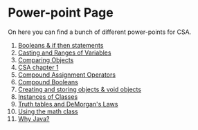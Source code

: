 # Power-point Page
On here you can find a bunch of different power-points for CSA.
1. [Booleans & if then statements](https://github.com/Zxtreme03/ComputerScience/raw/master/CSA/CSA%20Powerpoints/BooleansAndIfThen.ppt)
2. [Casting and Ranges of Variables](https://github.com/Zxtreme03/ComputerScience/raw/master/CSA/CSA%20Powerpoints/Casting%20And%20Ranges%20of%20Varaibles.pptx)
3. [Comparing Objects](https://github.com/Zxtreme03/ComputerScience/raw/master/CSA/CSA%20Powerpoints/ComparingObjects.ppt)
4. [CSA chapter 1](https://github.com/Zxtreme03/ComputerScience/raw/master/CSA/CSA%20Powerpoints/CSAChapter1.ppt)
5. [Compound Assignment Operators](https://github.com/Zxtreme03/ComputerScience/raw/master/CSA/CSA%20Powerpoints/Compound%20Assignment%20Operators.pptx)
6. [Compound Booleans](https://github.com/Zxtreme03/ComputerScience/raw/master/CSA/CSA%20Powerpoints/CompoundBooleans.ppt)
7. [Creating and storing objects & void objects](https://github.com/Zxtreme03/ComputerScience/raw/master/CSA/CSA%20Powerpoints/CreatingAndStoringObjects%26VoidObjects.ppt)
8. [Instances of Classes](https://github.com/Zxtreme03/ComputerScience/raw/master/CSA/CSA%20Powerpoints/Instances%20of%20classes.ppt)
9. [Truth tables and DeMorgan's Laws](https://github.com/Zxtreme03/ComputerScience/raw/master/CSA/CSA%20Powerpoints/TruthTables%20lecture(DeMorgan's%20Laws).ppt)
8. [Using the math class](https://github.com/Zxtreme03/ComputerScience/raw/master/CSA/CSA%20Powerpoints/UsingTheMathClass.ppt)
9. [Why Java?](https://github.com/Zxtreme03/ComputerScience/raw/master/CSA/CSA%20Powerpoints/WhyJava%3F.ppt)

